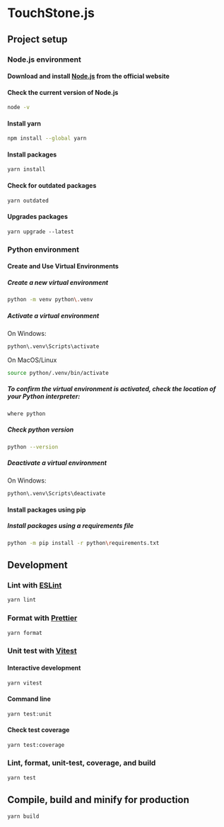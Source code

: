 # TouchStone.js

## Project setup

### Node.js environment

#### Download and install [Node.js](https://nodejs.org/en/download/package-manager) from the official website

#### Check the current version of Node.js

```sh
node -v
```

#### Install yarn

```sh
npm install --global yarn
```

#### Install packages

```sh
yarn install
```

#### Check for outdated packages

```sh
yarn outdated
```

#### Upgrades packages

```
yarn upgrade --latest
```

### Python environment

#### Create and Use Virtual Environments

##### Create a new virtual environment

```sh
python -m venv python\.venv
```

##### Activate a virtual environment

On Windows:

```sh
python\.venv\Scripts\activate
```

On MacOS/Linux

```sh
source python/.venv/bin/activate
```

##### To confirm the virtual environment is activated, check the location of your Python interpreter:

```sh
where python
```

##### Check python version

```sh
python --version
```

##### Deactivate a virtual environment

On Windows:

```sh
python\.venv\Scripts\deactivate
```

#### Install packages using pip

##### Install packages using a requirements file

```sh
python -m pip install -r python\requirements.txt
```

## Development

### Lint with [ESLint](https://eslint.org/)

```sh
yarn lint
```

### Format with [Prettier](https://prettier.io/)

```sh
yarn format
```

### Unit test with [Vitest](https://vitest.dev/)

#### Interactive development

```sh
yarn vitest
```

#### Command line

```sh
yarn test:unit
```

#### Check test coverage

```sh
yarn test:coverage
```

### Lint, format, unit-test, coverage, and build

```sh
yarn test
```

## Compile, build and minify for production

```sh
yarn build
```
